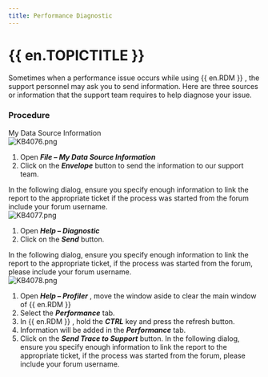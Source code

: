 ```yaml
---
title: Performance Diagnostic
---
```

# {{ en.TOPICTITLE }}
Sometimes when a performance issue occurs while using {{ en.RDM }} , the support personnel may ask you to send information. Here are three sources or information that the support team requires to help diagnose your issue.
### Procedure
My Data Source Information  
![KB4076.png](/img/en/kb/KB4076.png)  
1. Open ***File – My Data Source Information***
1. Click on the ***Envelope*** button to send the information to our support team.  

In the following dialog, ensure you specify enough information to link the report to the appropriate ticket if the process was started from the forum include your forum username.  
![KB4077.png](/img/en/kb/KB4077.png)  
1. Open ***Help – Diagnostic***
1. Click on the ***Send*** button.  

In the following dialog, ensure you specify enough information to link the report to the appropriate ticket, if the process was started from the forum, please include your forum username.  
![KB4078.png](/img/en/kb/KB4078.png)  
1. Open ***Help – Profiler*** , move the window aside to clear the main window of {{ en.RDM }}
1. Select the ***Performance*** tab.
1. In {{ en.RDM }} , hold the ***CTRL*** key and press the refresh button.
1. Information will be added in the ***Performance*** tab.
1. Click on the ***Send Trace to Support*** button. In the following dialog, ensure you specify enough information to link the report to the appropriate ticket, if the process was started from the forum, please include your forum username.

